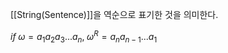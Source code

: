 
[[String(Sentence)]]을 역순으로 표기한 것을 의미한다. 

$if \; \omega = a_1a_2a_3...a_n, \; \omega^R = a_na_{n-1}...a_1$
